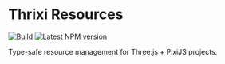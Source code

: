 # Thrixi Resources

[![Build](https://github.com/elumixor/thrixi-resources/actions/workflows/build.yml/badge.svg)](https://github.com/elumixor/thrixi-resources/actions/workflows/build.yml)
[![Latest NPM version](https://img.shields.io/npm/v/@elumixor/thrixi-resources.svg)](https://www.npmjs.com/package/@elumixor/thrixi-resources)

Type-safe resource management for Three.js + PixiJS projects.
